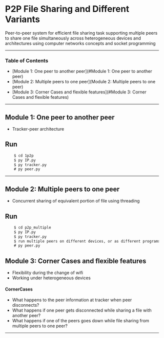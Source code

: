 
# P2P File Sharing and Different Variants

Peer-to-peer system for efficient file sharing task supporting multiple peers to share one file simultaneously across heterogeneous devices and architectures using computer networks concepts and socket programming

---

### Table of Contents


- [Module 1: One peer to another peer](#Module 1: One peer to another peer)
- [Module 2: Multiple peers to one peer](Module 2: Multiple peers to one peer)
- [Module 3: Corner Cases and flexible features](#Module 3: Corner Cases and flexible features)

---

## Module 1: One peer to another peer
- Tracker-peer architecture

## Run 

```html
    $ cd 1p2p
    $ py IP.py
    $ py tracker.py
    # py peer.py
```

---

## Module 2: Multiple peers to one peer

- Concurrent sharing of equivalent portion of file using threading

## Run 

```html
    $ cd p2p_multiple
    $ py IP.py
    $ py tracker.py
    $ run multiple peers on different devices, or as different programs
    # py peer.py
```


## Module 3: Corner Cases and flexible features

-  Flexibility during the change of wifi
-  Working under heterogeneous devices

#### CornerCases
- What happens to the peer information at tracker when peer disconnects?
- What happens if one peer gets disconnected while sharing a file with another peer?
- What happens if one of the peers goes down while file sharing from multiple peers to one peer?

---
